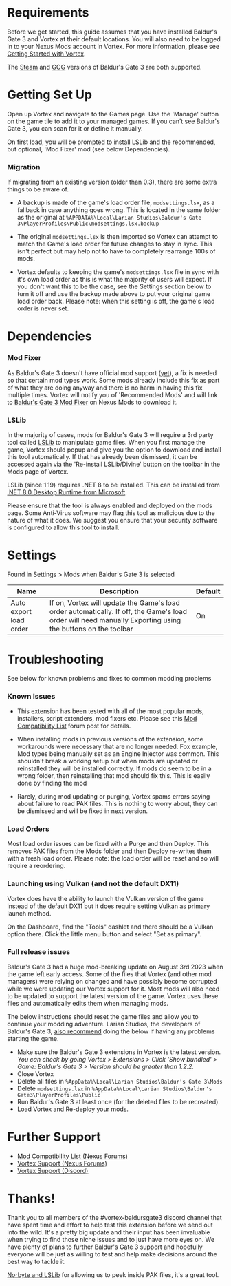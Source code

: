# Requirements

Before we get started, this guide assumes that you have installed Baldur's Gate 3 and Vortex at their default locations. You will also need to be logged in to your Nexus Mods account in Vortex. For more information, please see [Getting Started with Vortex](/en/vortex/users/getting-started).

The [Steam](https://store.steampowered.com/agecheck/app/1086940/) and [GOG](https://www.gog.com/en/game/baldurs_gate_iii) versions of Baldur's Gate 3 are both supported.



# Getting Set Up

Open up Vortex and navigate to the Games page. Use the 'Manage' button on the game tile to add it to your managed games. If you can’t see Baldur's Gate 3, you can scan for it or define it manually.

On first load, you will be prompted to install LSLib and the recommended, but optional, 'Mod Fixer' mod (see below Dependencies). 

### Migration

If migrating from an existing version (older than 0.3), there are some extra things to be aware of.

* A backup is made of the game's load order file, `modsettings.lsx`, as a fallback in case anything goes wrong. This is located in the same folder as the original at `%APPDATA%\Local\Larian Studios\Baldur's Gate 3\PlayerProfiles\Public\modsettings.lsx.backup`

* The original `modsettings.lsx` is then imported so Vortex can attempt to match the Game's load order for future changes to stay in sync. This isn't perfect but may help not to have to completely rearrange 100s of mods.

* Vortex defaults to keeping the game's `modsettings.lsx` file in sync with it's own load order as this is what the majority of users will expect. If you don't want this to be the case, see the Settings section below to turn it off and use the backup made above to put your original game load order back. Please note: when this setting is off, the game's load order is never set.

# Dependencies

### Mod Fixer

As Baldur's Gate 3 doesn't have official mod support ([yet](https://larian.com/support/faqs/mod-information_77)), a fix is needed so that certain mod types work. Some mods already include this fix as part of what they are doing anyway and there is no harm in having this fix multiple times. Vortex will notify you of 'Recommended Mods' and will link to [Baldur's Gate 3 Mod Fixer](https://www.nexusmods.com/baldursgate3/mods/141?tab=description) on Nexus Mods to download it.

### LSLib

In the majority of cases, mods for Baldur's Gate 3 will require a 3rd party tool called [LSLib](https://github.com/Norbyte/lslib) to manipulate game files. When you first manage the game, Vortex should popup and give you the option to download and install this tool automatically. If that has already been dismissed, it can be accessed again via the 'Re-install LSLib/Divine' button on the toolbar in the Mods page of Vortex.

LSLib (since 1.19) requires .NET 8 to be installed. This can be installed from [.NET 8.0 Desktop Runtime from Microsoft](https://dotnet.microsoft.com/en-us/download/dotnet/thank-you/runtime-desktop-8.0.3-windows-x64-installer).

Please ensure that the tool is always enabled and deployed on the mods page. Some Anti-Virus software may flag this tool as malicious due to the nature of what it does. We suggest you ensure that your security software is configured to allow this tool to install.

# Settings

Found in Settings > Mods when Baldur's Gate 3 is selected

| Name    | Description | Default |
| -------- | ------- | ------- |
| Auto export load order  | If on, Vortex will update the Game's load order automatically. If off, the Game's load order will need manually Exporting using the buttons on the toolbar | On |

# Troubleshooting

See below for known problems and fixes to common modding problems

### Known Issues

* This extension has been tested with all of the most popular mods, installers, script extenders, mod fixers etc. Please see this [Mod Compatibility List](https://forums.nexusmods.com/index.php?/topic/13287213-baldurs-gate-3-mod-compatibility-megathread/) forum post for details. 

* When installing mods in previous versions of the extension, some workarounds were necessary that are no longer needed. Fox example, Mod types being manually set as an Engine Injector was common. This shouldn't break a working setup but when mods are updated or reinstalled they will be installed correctly. If mods do seem to be in a wrong folder, then reinstalling that mod should fix this. This is easily done by finding the mod

* Rarely, during mod updating or purging, Vortex spams errors saying about failure to read PAK files. This is nothing to worry about, they can be dismissed and will be fixed in next version.

### Load Orders

Most load order issues can be fixed with a Purge and then Deploy. This removes PAK files from the Mods folder and then Deploy re-writes them with a fresh load order. Please note: the load order will be reset and so will require a reordering.

### Launching using Vulkan (and not the default DX11)

Vortex does have the ability to launch the Vulkan version of the game instead of the default DX11 but it does require setting Vulkan as primary launch method.

On the Dashboard, find the "Tools" dashlet and there should be a Vulkan option there. Click the little menu button and select "Set as primary".

### Full release issues

Baldur's Gate 3 had a huge mod-breaking update on August 3rd 2023 when the game left early access. Some of the files that Vortex (and other mod managers) were relying on changed and have possibly become corrupted while we were updating our Vortex support for it. Most mods will also need to be updated to support the latest version of the game. Vortex uses these files and automatically edits them when managing mods.

The below instructions should reset the game files and allow you to continue your modding adventure. Larian Studios, the developers of Baldur's Gate 3, [also recommend](https://larian.com/support/faqs/mod-information_77) doing the below if having any problems starting the game.

* Make sure the Baldur's Gate 3 extensions in Vortex is the latest version. 
*You can check by going Vortex > Extensions > Click 'Show bundled' > Game: Baldur's Gate 3 > Version should be greater than 1.2.2.* 
* Close Vortex
* Delete all files in `%AppData%\Local\Larian Studios\Baldur's Gate 3\Mods`
* Delete `modsettings.lsx` in `%AppData%\Local\Larian Studios\Baldur's Gate3\PlayerProfiles\Public`
* Run Baldur's Gate 3 at least once (for the deleted files to be recreated).
* Load Vortex and Re-deploy your mods.

# Further Support

* [Mod Compatibility List (Nexus Forums) ](https://forums.nexusmods.com/index.php?/topic/13287213-baldurs-gate-3-mod-compatibility-megathread/)
* [Vortex Support (Nexus Forums) ](https://forums.nexusmods.com/index.php?/forum/4306-vortex-support/)
* [Vortex Support (Discord)](https://discord.com/channels/215154001799413770/408252140533055499)

# Thanks!

Thank you to all members of the #vortex-baldursgate3 discord channel that have spent time and effort to help test this extension before we send out into the wild. It's a pretty big update and their input has been invaluable when trying to find those niche issues and to just have more eyes on. We have plenty of plans to further Baldur's Gate 3 support and hopefully everyone will be just as willing to test and help make decisions around the best way to tackle it.

[Norbyte and LSLib](https://github.com/Norbyte/lslib) for allowing us to peek inside PAK files, it's a great tool.